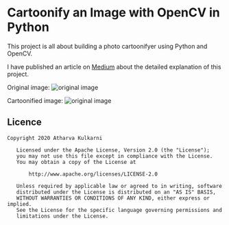 # Cartoonify an Image with OpenCV in Python

This project is all about building a photo cartoonifyer using Python and OpenCV.

I have published an article on [Medium](https://medium.com/@atharvakulkarni2204/cartoonify-an-image-with-opencv-in-python-96949d7924f7) about the detailed explanation of this project.

Original image: <img src="https://user-images.githubusercontent.com/47221267/95711875-4d2c5e80-0c81-11eb-93b2-8b624aa0bb00.jpg" alt="original image">

Cartoonified image: <img src="https://user-images.githubusercontent.com/47221267/95711881-4ef62200-0c81-11eb-8ac8-6234e447f80d.png" alt="original image">


## Licence

```
Copyright 2020 Atharva Kulkarni

   Licensed under the Apache License, Version 2.0 (the "License");
   you may not use this file except in compliance with the License.
   You may obtain a copy of the License at

       http://www.apache.org/licenses/LICENSE-2.0

   Unless required by applicable law or agreed to in writing, software
   distributed under the License is distributed on an "AS IS" BASIS,
   WITHOUT WARRANTIES OR CONDITIONS OF ANY KIND, either express or implied.
   See the License for the specific language governing permissions and
   limitations under the License.

```
